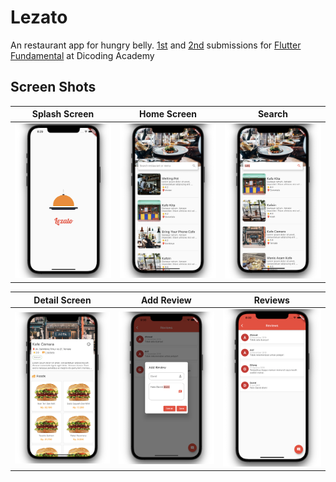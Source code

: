 # Lezato

An restaurant app for hungry belly. [1st](https://github.com/f1dz/Lezato-Flutter/releases/tag/1.0.0) and [2nd](https://github.com/f1dz/Lezato-Flutter/releases/tag/2.0.0) submissions for [Flutter Fundamental](https://www.dicoding.com/academies/195) at Dicoding Academy 

## Screen Shots

Splash Screen | Home Screen | Search
:----------:|:-------------:|:--------:
<img src="/assets/images/splash.png" width=300/> | <img src="/assets/images/home.png" width=300/> | <img src="/assets/images/search.png" width=300/>

Detail Screen | Add Review | Reviews
:----------:|:-------------:|:--------:
<img src="/assets/images/detail.png" width=300/> | <img src="/assets/images/review_add.png" width=300/> | <img src="/assets/images/review.png" width=300/>
